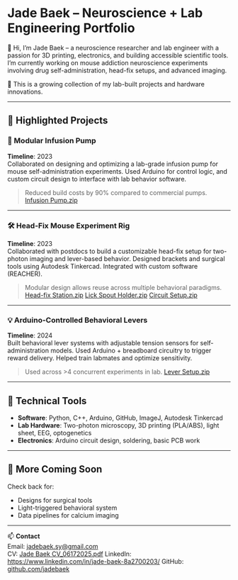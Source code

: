 # Jade Baek – Neuroscience + Lab Engineering Portfolio

👋 Hi, I’m Jade Baek – a neuroscience researcher and lab engineer with a passion for 3D printing, electronics, and building accessible scientific tools. I’m currently working on mouse addiction neuroscience experiments involving drug self-administration, head-fix setups, and advanced imaging.

🔧 This is a growing collection of my lab-built projects and hardware innovations.

---

## 🔬 Highlighted Projects

### 🧪 Modular Infusion Pump
**Timeline**: 2023  
Collaborated on designing and optimizing a lab-grade infusion pump for mouse self-administration experiments. Used Arduino for control logic, and custom circuit design to interface with lab behavior software.

> Reduced build costs by 90% compared to commercial pumps.
[Infusion Pump.zip](https://github.com/user-attachments/files/20014808/Infusion.Pump.zip)
---

### 🛠️ Head-Fix Mouse Experiment Rig
**Timeline**: 2023  
Collaborated with postdocs to build a customizable head-fix setup for two-photon imaging and lever-based behavior. Designed brackets and surgical tools using Autodesk Tinkercad. Integrated with custom software (REACHER).

> Modular design allows reuse across multiple behavioral paradigms.
[Head-fix Station.zip](https://github.com/user-attachments/files/20014861/Head-fix.Station.zip)
[Lick Spout Holder.zip](https://github.com/user-attachments/files/20014814/Lick.Spout.Holder.zip)
[Circuit Setup.zip](https://github.com/user-attachments/files/20014826/Circuit.Setup.zip)
---

### 💡 Arduino-Controlled Behavioral Levers
**Timeline**: 2024  
Built behavioral lever systems with adjustable tension sensors for self-administration models. Used Arduino + breadboard circuitry to trigger reward delivery. Helped train labmates and optimize sensitivity.

> Used across >4 concurrent experiments in lab.
[Lever Setup.zip](https://github.com/user-attachments/files/20014810/Lever.Setup.zip)
---

## 🧰 Technical Tools
- **Software**: Python, C++, Arduino, GitHub, ImageJ, Autodesk Tinkercad
- **Lab Hardware**: Two-photon microscopy, 3D printing (PLA/ABS), light sheet, EEG, optogenetics
- **Electronics**: Arduino circuit design, soldering, basic PCB work

---

## 🌱 More Coming Soon
Check back for:
- Designs for surgical tools
- Light-triggered behavioral system
- Data pipelines for calcium imaging

---

📫 **Contact**  
Email: jadebaek.sy@gmail.com  
CV: [Jade Baek CV_06172025.pdf](https://github.com/user-attachments/files/21320682/Jade.Baek.CV_06172025.pdf)
LinkedIn: https://www.linkedin.com/in/jade-baek-8a2700203/
GitHub: [github.com/jadebaek](https://github.com/jadebaek)
